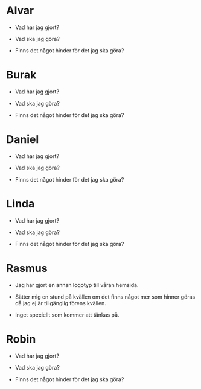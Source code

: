 # Alvar

- Vad har jag gjort?

- Vad ska jag göra?

- Finns det något hinder för det jag ska göra?

# Burak

- Vad har jag gjort?

- Vad ska jag göra?

- Finns det något hinder för det jag ska göra?

# Daniel

- Vad har jag gjort?

- Vad ska jag göra?

- Finns det något hinder för det jag ska göra?

# Linda

- Vad har jag gjort?

- Vad ska jag göra?

- Finns det något hinder för det jag ska göra?

# Rasmus

- Jag har gjort en annan logotyp till våran hemsida.

- Sätter mig en stund på kvällen om det finns något mer som hinner göras då jag ej är tillgänglig förens kvällen.

- Inget speciellt som kommer att tänkas på.

# Robin

- Vad har jag gjort?

- Vad ska jag göra?

- Finns det något hinder för det jag ska göra?
